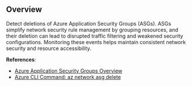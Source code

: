 ## Overview

Detect deletions of Azure Application Security Groups (ASGs). ASGs simplify network security rule management by grouping resources, and their deletion can lead to disrupted traffic filtering and weakened security configurations. Monitoring these events helps maintain consistent network security and resource accessibility.

**References**:
- [Azure Application Security Groups Overview](https://learn.microsoft.com/en-us/azure/virtual-network/application-security-groups)
- [Azure CLI Command: az network asg delete](https://learn.microsoft.com/en-us/cli/azure/network/asg?view=azure-cli-latest#az-network-asg-delete)
